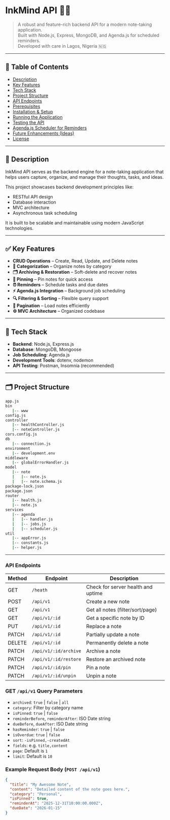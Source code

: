 # InkMind API 🧠📝

> A robust and feature-rich backend API for a modern note-taking application.  
> Built with Node.js, Express, MongoDB, and Agenda.js for scheduled reminders.  
> Developed with care in Lagos, Nigeria 🇳🇬

---

## 📌 Table of Contents

- [Description](#description)
- [Key Features](#key-features)
- [Tech Stack](#tech-stack)
- [Project Structure](#project-structure)
- [API Endpoints](#api-endpoints)
- [Prerequisites](#prerequisites)
- [Installation & Setup](#installation--setup)
- [Running the Application](#running-the-application)
- [Testing the API](#testing-the-api)
- [Agenda.js Scheduler for Reminders](#agendajs-scheduler-for-reminders)
- [Future Enhancements (Ideas)](#future-enhancements-ideas)
- [License](#license)

---

## 🧠 Description

InkMind API serves as the backend engine for a note-taking application that helps users capture, organize, and manage their thoughts, tasks, and ideas.

This project showcases backend development principles like:

- RESTful API design
- Database interaction
- MVC architecture
- Asynchronous task scheduling

It is built to be scalable and maintainable using modern JavaScript technologies.

---

## ✅ Key Features

- **CRUD Operations** – Create, Read, Update, and Delete notes  
- **📁 Categorization** – Organize notes by category  
- **🗂 Archiving & Restoration** – Soft-delete and recover notes  
- **📌 Pinning** – Pin notes for quick access  
- **⏰ Reminders** – Schedule tasks and due dates  
- **⚡ Agenda.js Integration** – Background job scheduling  
- **🔍 Filtering & Sorting** – Flexible query support  
- **📄 Pagination** – Load notes efficiently  
- **⚙️ MVC Architecture** – Organized codebase

---

## 🧰 Tech Stack

- **Backend**: Node.js, Express.js  
- **Database**: MongoDB, Mongoose  
- **Job Scheduling**: Agenda.js  
- **Development Tools**: dotenv, nodemon  
- **API Testing**: Postman, Insomnia (recommended)

---

## 🗂 Project Structure

```bash
app.js
bin
   |-- www
config.js
controller
   |-- healthController.js
   |-- noteController.js
cors.config.js
db
   |-- connection.js
environment
   |-- development.env
middleware
   |-- globalErrorHandler.js
model
   |-- note
   |   |-- note.js
   |   |-- note.schema.js
package-lock.json
package.json
router
   |-- health.js
   |-- note.js
services
   |-- agenda
   |   |-- handler.js
   |   |-- jobs.js
   |   |-- scheduler.js
util
   |-- appError.js
   |-- constants.js
   |-- helper.js
```


---

### API Endpoints

| Method | Endpoint               | Description                          |
|--------|----------------------- |--------------------------------------|
| GET    | `/heath`               | Check for server health and uptime   |
| POST   | `/api/v1`              | Create a new note                    |
| GET    | `/api/v1`              | Get all notes (filter/sort/page)     |
| GET    | `/api/v1/:id`          | Get a specific note by ID            |
| PUT    | `/api/v1/:id`          | Replace a note                       |
| PATCH  | `/api/v1/:id`          | Partially update a note              |
| DELETE | `/api/v1/:id`          | Permanently delete a note            |
| PATCH  | `/api/v1/:id/archive`  | Archive a note                       |
| PATCH  | `/api/v1/:id/restore`  | Restore an archived note             |
| PATCH  | `/api/v1/:id/pin`      | Pin a note                           |
| PATCH  | `/api/v1/:id/unpin`    | Unpin a note                         |

### GET `/api/v1` Query Parameters

- `archived`: `true` | `false` | `all`
- `category`: Filter by category name
- `isPinned`: `true` | `false`
- `reminderBefore`, `reminderAfter`: ISO Date string
- `dueBefore`, `dueAfter`: ISO Date string
- `hasReminder`: `true` | `false`
- `isOverdue`: `true` | `false`
- `sort`: `-isPinned,-createdAt`
- `fields`: e.g. `title,content`
- `page`: Default is `1`
- `limit`: Default is `10`

### Example Request Body (`POST /api/v1`)

```json
{
  "title": "My Awesome Note",
  "content": "Detailed content of the note goes here.",
  "category": "Personal",
  "isPinned": true,
  "reminderAt": "2025-12-31T10:00:00.000Z",
  "dueDate": "2026-01-15"
}
